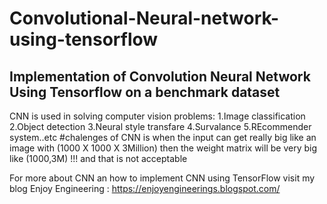 # Convolutional-Neural-network-using-tensorflow
Implementation of Convolution Neural Network Using Tensorflow on a benchmark dataset
--------------------------------------------------------------------------------------------
CNN is used in solving computer vision problems:
1.Image classification
2.Object detection
3.Neural style transfare
4.Survalance
5.REcommender system..etc
 #chalenges of CNN is when the input can get really big like an image with (1000 X 1000 X 3Million) then the weight matrix will be 
 very big like (1000,3M) !!! and that is not acceptable
 
 For more about CNN an how to implement CNN using TensorFlow visit my blog
 Enjoy Engineering : https://enjoyengineerings.blogspot.com/
